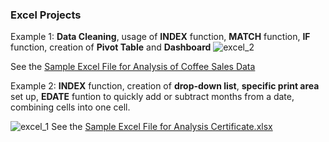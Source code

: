 ### Excel Projects
Example 1:  **Data Cleaning**, usage of **INDEX** function, **MATCH** function, **IF** function, creation of **Pivot Table** and **Dashboard**
![excel_2](https://github.com/user-attachments/assets/05ebb6d1-c1b2-454c-86a1-bfa21f62b3bc)

See the [Sample Excel File for Analysis of Coffee Sales Data](https://github.com/AYSE-GOCER/Excel/blob/main/Excel%20Project%202%20CoffeOrdersData.xlsx)

Example 2: **INDEX** function, creation of **drop-down list**, **specific print area** set up, **EDATE** funtion to quickly add or subtract months from a date, combining cells into one cell.

![excel_1](https://github.com/user-attachments/assets/4dbb469a-4ca2-4c0d-9a55-d97cc9cf5cba)
See the [Sample Excel File for Analysis Certificate.xlsx](https://github.com/AYSE-GOCER/Excel/blob/main/Sample%20Excel%20File%20for%20Analysis%20Certificate.xlsx)
